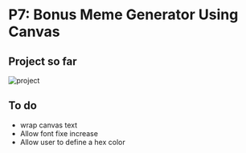 # P7: Bonus Meme Generator Using Canvas

## Project so far
![project](https://github.com/UndreamtMayhem/Udacity-Front-End-Web-Development/blob/master/P5%20NEIGHBOURHOOD%20MAP/completed_project.PNG)


## To do
- wrap canvas text
- Allow font fixe increase
- Allow user to define a hex color